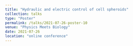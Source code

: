 ```yaml
---
title: "Hydraulic and electric control of cell spheroids"
collection: talks
type: "Poster"
permalink: /talks/2021-07-26-poster-10
venue: "Physics Meets Biology"
date: 2021-07-26
location: "online conference"
---
```

